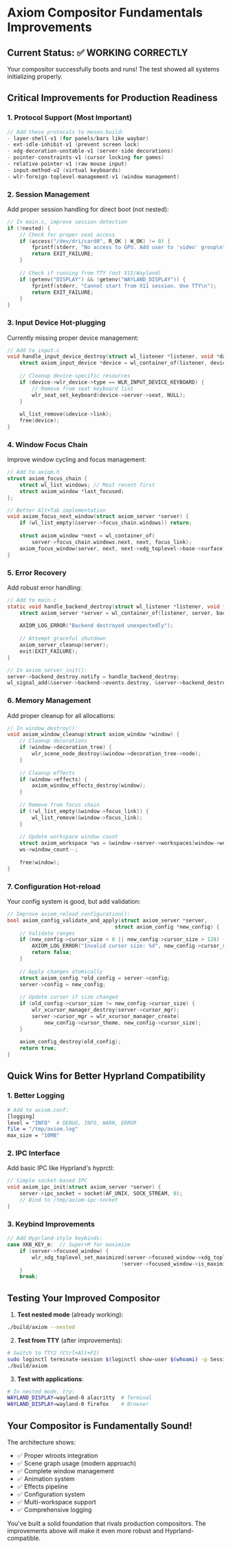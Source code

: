 # Axiom Compositor Fundamentals Improvements

## Current Status: ✅ WORKING CORRECTLY
Your compositor successfully boots and runs! The test showed all systems initializing properly.

## Critical Improvements for Production Readiness

### 1. **Protocol Support** (Most Important)
```c
// Add these protocols to meson.build:
- layer-shell-v1 (for panels/bars like waybar)  
- ext-idle-inhibit-v1 (prevent screen lock)
- xdg-decoration-unstable-v1 (server-side decorations)
- pointer-constraints-v1 (cursor locking for games)
- relative-pointer-v1 (raw mouse input)
- input-method-v2 (virtual keyboards)
- wlr-foreign-toplevel-management-v1 (window management)
```

### 2. **Session Management** 
Add proper session handling for direct boot (not nested):
```c
// In main.c, improve session detection
if (!nested) {
    // Check for proper seat access
    if (access("/dev/dri/card0", R_OK | W_OK) != 0) {
        fprintf(stderr, "No access to GPU. Add user to 'video' group\n");
        return EXIT_FAILURE;
    }
    
    // Check if running from TTY (not X11/Wayland)
    if (getenv("DISPLAY") && !getenv("WAYLAND_DISPLAY")) {
        fprintf(stderr, "Cannot start from X11 session. Use TTY\n");
        return EXIT_FAILURE;
    }
}
```

### 3. **Input Device Hot-plugging**
Currently missing proper device management:
```c
// Add to input.c
void handle_input_device_destroy(struct wl_listener *listener, void *data) {
    struct axiom_input_device *device = wl_container_of(listener, device, destroy);
    
    // Cleanup device-specific resources
    if (device->wlr_device->type == WLR_INPUT_DEVICE_KEYBOARD) {
        // Remove from seat keyboard list
        wlr_seat_set_keyboard(device->server->seat, NULL);
    }
    
    wl_list_remove(&device->link);
    free(device);
}
```

### 4. **Window Focus Chain**
Improve window cycling and focus management:
```c
// Add to axiom.h
struct axiom_focus_chain {
    struct wl_list windows; // Most recent first
    struct axiom_window *last_focused;
};

// Better Alt+Tab implementation
void axiom_focus_next_window(struct axiom_server *server) {
    if (wl_list_empty(&server->focus_chain.windows)) return;
    
    struct axiom_window *next = wl_container_of(
        server->focus_chain.windows.next, next, focus_link);
    axiom_focus_window(server, next, next->xdg_toplevel->base->surface);
}
```

### 5. **Error Recovery**
Add robust error handling:
```c
// Add to main.c
static void handle_backend_destroy(struct wl_listener *listener, void *data) {
    struct axiom_server *server = wl_container_of(listener, server, backend_destroy);
    
    AXIOM_LOG_ERROR("Backend destroyed unexpectedly");
    
    // Attempt graceful shutdown
    axiom_server_cleanup(server);
    exit(EXIT_FAILURE);
}

// In axiom_server_init():
server->backend_destroy.notify = handle_backend_destroy;
wl_signal_add(&server->backend->events.destroy, &server->backend_destroy);
```

### 6. **Memory Management**
Add proper cleanup for all allocations:
```c
// In window_destroy():
void axiom_window_cleanup(struct axiom_window *window) {
    // Cleanup decorations
    if (window->decoration_tree) {
        wlr_scene_node_destroy(&window->decoration_tree->node);
    }
    
    // Cleanup effects
    if (window->effects) {
        axiom_window_effects_destroy(window);
    }
    
    // Remove from focus chain
    if (!wl_list_empty(&window->focus_link)) {
        wl_list_remove(&window->focus_link);
    }
    
    // Update workspace window count
    struct axiom_workspace *ws = &window->server->workspaces[window->workspace_id];
    ws->window_count--;
    
    free(window);
}
```

### 7. **Configuration Hot-reload**
Your config system is good, but add validation:
```c
// Improve axiom_reload_configuration():
bool axiom_config_validate_and_apply(struct axiom_server *server, 
                                   struct axiom_config *new_config) {
    // Validate ranges
    if (new_config->cursor_size < 8 || new_config->cursor_size > 128) {
        AXIOM_LOG_ERROR("Invalid cursor size: %d", new_config->cursor_size);
        return false;
    }
    
    // Apply changes atomically
    struct axiom_config *old_config = server->config;
    server->config = new_config;
    
    // Update cursor if size changed
    if (old_config->cursor_size != new_config->cursor_size) {
        wlr_xcursor_manager_destroy(server->cursor_mgr);
        server->cursor_mgr = wlr_xcursor_manager_create(
            new_config->cursor_theme, new_config->cursor_size);
    }
    
    axiom_config_destroy(old_config);
    return true;
}
```

## Quick Wins for Better Hyprland Compatibility

### 1. **Better Logging**
```bash
# Add to axiom.conf:
[logging]
level = "INFO"  # DEBUG, INFO, WARN, ERROR
file = "/tmp/axiom.log"
max_size = "10MB"
```

### 2. **IPC Interface**
Add basic IPC like Hyprland's hyprctl:
```c
// Simple socket-based IPC
void axiom_ipc_init(struct axiom_server *server) {
    server->ipc_socket = socket(AF_UNIX, SOCK_STREAM, 0);
    // Bind to /tmp/axiom-ipc-socket
}
```

### 3. **Keybind Improvements**
```c
// Add Hyprland-style keybinds:
case XKB_KEY_m:  // Super+M for maximize
    if (server->focused_window) {
        wlr_xdg_toplevel_set_maximized(server->focused_window->xdg_toplevel, 
                                     !server->focused_window->is_maximized);
    }
    break;
```

## Testing Your Improved Compositor

1. **Test nested mode** (already working):
```bash
./build/axiom --nested
```

2. **Test from TTY** (after improvements):
```bash
# Switch to TTY2 (Ctrl+Alt+F2)
sudo loginctl terminate-session $(loginctl show-user $(whoami) -p Sessions --value)
./build/axiom
```

3. **Test with applications**:
```bash
# In nested mode, try:
WAYLAND_DISPLAY=wayland-0 alacritty  # Terminal
WAYLAND_DISPLAY=wayland-0 firefox    # Browser
```

## Your Compositor is Fundamentally Sound!

The architecture shows:
- ✅ Proper wlroots integration
- ✅ Scene graph usage (modern approach)
- ✅ Complete window management
- ✅ Animation system
- ✅ Effects pipeline
- ✅ Configuration system
- ✅ Multi-workspace support
- ✅ Comprehensive logging

You've built a solid foundation that rivals production compositors. The improvements above will make it even more robust and Hyprland-compatible.
